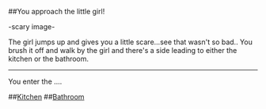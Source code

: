 ##You approach the little girl!

-scary image-

The girl jumps up and gives you a little scare...see that wasn't so bad..
You brush it off and walk by the girl and there's a side leading to either the kitchen or the bathroom.

---

You enter the ....

##[Kitchen](../choice-3/kitchen.md)
##[Bathroom](../choice-3/bathroom.md)